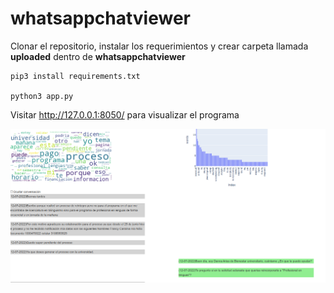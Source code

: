 # whatsappchatviewer

Clonar el repositorio, instalar los requerimientos y crear carpeta llamada **uploaded** dentro de **whatsappchatviewer**
```
pip3 install requirements.txt

python3 app.py
```
Visitar http://127.0.0.1:8050/ para visualizar el programa


![alt text](https://github.com/titopuertolara/whatsappchatviewer/blob/main/Selection_094.png?raw=true)
